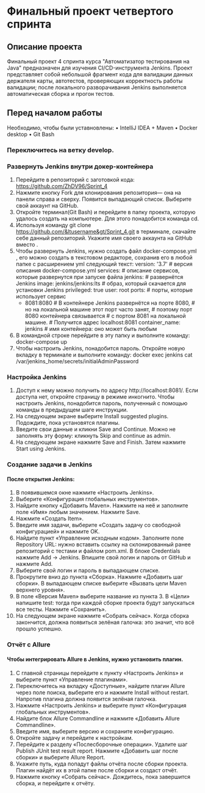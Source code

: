 Финальный проект четвертого спринта 
====
## Описание проекта
Финальный проект 4 спринта курса "Автоматизатор тестирования на Java" предназначен для изучения CI/CD-инструмента Jenkins. Проект представляет собой небольшой фрагмент кода для валидации данных держателя карты, автотестов, проверяющих корректность работы валидации; после локального разворачивания Jenkins выполняется автоматическая сборка и прогон тестов. 

## Перед началом работы
Необходимо, чтобы были уставновлены:
•	IntelliJ IDEA + Maven
•	Docker desktop 
•	Git Bash
### Переключитесь на ветку develop.
### Развернуть Jenkins внутри докер-контейнера
1.	Перейдите в репозиторий с заготовкой кода: https://github.com/ZhDV96/Sprint_4
2.	Нажмите кнопку Fork для клонирования репозитория— она на панели справа и сверху. Появится выпадающий список. Выберите свой аккаунт на GitHub.
3.	Откройте терминал(Git Bash) и перейдите в папку проекта, которую удалось создать на компьютере. Для этого понадобится команда cd.
4.	Используя команду git clone https://github.com/&ltusername&gt/Sprint_4.git в терминале, скачайте себе данный репозиторий. Укажите имя своего аккаунта на GitHub вместо <username>.
5.	Чтобы развернуть Jenkins, нужно создать файл docker-compose.yml , его можно создать в текстовом редакторе, сохранив его в любой папке с расширением yml следующий текст:
version: '3.7' # версия описания docker-compose.yml
services: # описание сервисов, которые развернутся при запуске файла
  jenkins: # развернётся Jenkins
    image: jenkins/jenkins:lts # образ, который скачается для установки Jenkins
    privileged: true
    user: root
    ports: # порты, которые использует сервис
      - 8081:8080 # В контейнере Jenkins развернётся на порте 8080,
                  # но на локальной машине этот порт часто занят, 
                  # поэтому порт 8080 контейнера связывается
                  # с портом 8081 на локальной машине. 
                  # Получится адрес localhost:8081
    container_name: jenkins # имя контейнера: оно может быть любым
6.	В командной строке перейдите в эту папку и выполните команду:
docker-compose up
7.	Чтобы настроить Jenkins, понадобится пароль. Откройте новую вкладку в терминале и выполните команду:
docker exec jenkins cat /var/jenkins_home/secrets/initialAdminPassword
### Настройка Jenkins
1.	Доступ к нему можно получить по адресу http://localhost:8081/. Если доступа нет, откройте страницу в режиме инкогнито. Чтобы настроить Jenkins, понадобится пароль, полученный с помощью команды в предыдущем шаге инструкции.
2.	На следующем экране выберите Install suggested plugins. Подождите, пока установятся плагины.
3.	Введите свои данные и кликни Save and Continue. Можно не заполнять эту форму: кликнуть Skip and continue as admin.
4.	На следующем экране нажмите Save and Finish. Затем нажмите Start using Jenkins.
### Создание задачи в Jenkins
#### После открытия Jenkins:
1.	В появившемся окне нажмите «Настроить Jenkins».
2.	Выберите «Конфигурация глобальных инструментов».
3.	Найдите кнопку «Добавить Maven». Нажмите на неё и заполните поле «Имя» любым значением. Нажмите Save.
4.	Нажмите «Создать Item».
5.	Введите имя задачи, выберите «Создать задачу со свободной конфигурацией» и нажмите OK.
6.	Найдите пункт «Управление исходным кодом». Заполните поле Repository URL: нужно вставить ссылку на склонированный ранее репозиторий с тестами и файлом pom.xml. В блоке Credentials нажмите Add → Jenkins. Впишите свой логин и пароль от GitHub и нажмите Add.
7.	Выберите свой логин и пароль в выпадающем списке.
8.	Прокрутите вниз до пункта «Сборка». Нажмите «Добавить шаг сборки». В выпадающем списке выберите «Вызвать цели Maven верхнего уровня».
9.	В поле «Версия Maven» выберите название из пункта 3. В «Цели» напишите test: тогда при каждой сборке проекта будут запускаться все тесты. Нажмите «Сохранить».
10.	На следующем экране нажмите «Собрать сейчас».
Когда сборка закончится, должна появиться зелёная галочка: это значит, что всё прошло успешно.
### Отчёт с Allure
#### Чтобы интегрировать Allure в Jenkins, нужно установить плагин.
1.	С главной страницы перейдите к пункту «Настроить Jenkins» и выберите пункт «Управление плагинами».
2.	Переключитесь на вкладку «Доступные», найдите плагин Allure через поле поиска, выберите его и нажмите Install without restart. Напротив плагина должна появится зелёная галочка.
3.	Нажмите «Настроить Jenkins» и выберите пункт «Конфигурация глобальных инструментов». 
4.	Найдите блок Allure Commandline и нажмите «Добавить Allure Commandline».
5.	Введите имя, выберите версию и сохраните конфигурацию.
6.	Откройте задачу и перейдите к настройкам.
7.	Перейдите к разделу «Послесборочные операции». Удалите шаг Publish JUnit test result report. Нажмите «Добавить шаг после сборки» и выберите Allure Report.
8.	Укажите путь, куда попадут файлы отчёта после сборки проекта. Плагин найдёт их в этой папке после сборки и создаст отчёт.
9.	Нажмите кнопку «Собрать сейчас». Дождитесь, пока завершится сборка, и перейдите к отчёту.


